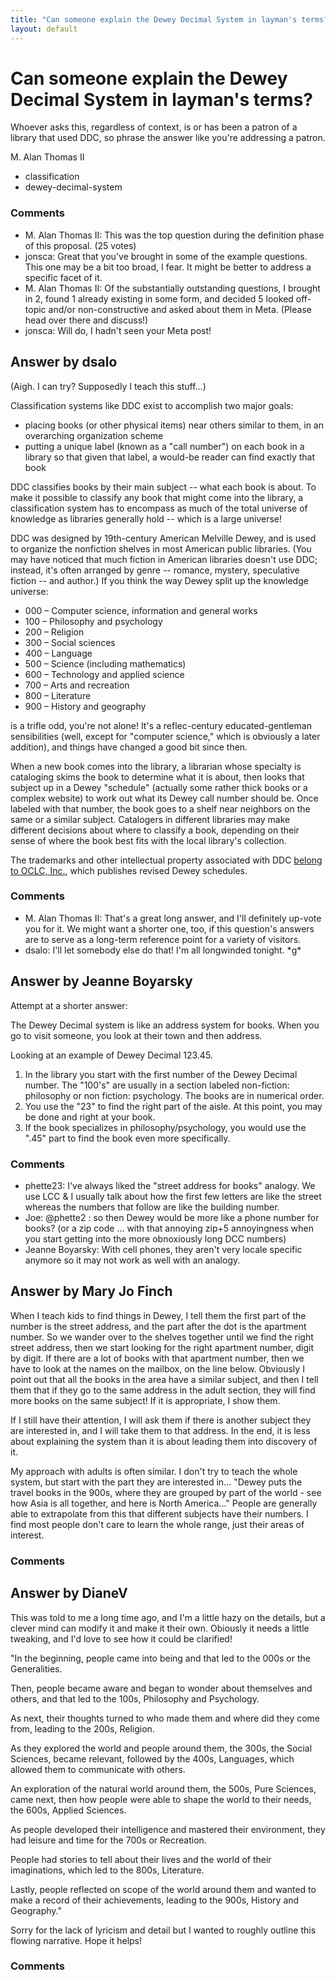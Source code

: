 ```yaml
---
title: "Can someone explain the Dewey Decimal System in layman's terms?"
layout: default
---
```

Can someone explain the Dewey Decimal System in layman's terms?
=====================
Whoever asks this, regardless of context, is or has been a patron of a
library that used DDC, so phrase the answer like you're addressing a
patron.

M. Alan Thomas II

<ul class="tags"><li class="tag">classification</li><li class="tag">dewey-decimal-system</li></ul>

### Comments ###
* M. Alan Thomas II: This was the top question during the definition phase of this proposal.
(25 votes)
* jonsca: Great that you've brought in some of the example questions. This one may
be a bit too broad, I fear. It might be better to address a specific
facet of it.
* M. Alan Thomas II: Of the substantially outstanding questions, I brought in 2, found 1
already existing in some form, and decided 5 looked off-topic and/or
non-constructive and asked about them in Meta. (Please head over there
and discuss!)
* jonsca: Will do, I hadn't seen your Meta post!


Answer by dsalo
----------------
(Aigh. I can try? Supposedly I teach this stuff...)

Classification systems like DDC exist to accomplish two major goals:

-   placing books (or other physical items) near others similar to them,
    in an overarching organization scheme
-   putting a unique label (known as a "call number") on each book in a
    library so that given that label, a would-be reader can find exactly
    that book

DDC classifies books by their main subject -- what each book is about.
To make it possible to classify any book that might come into the
library, a classification system has to encompass as much of the total
universe of knowledge as libraries generally hold -- which is a large
universe!

DDC was designed by 19th-century American Melville Dewey, and is used to
organize the nonfiction shelves in most American public libraries. (You
may have noticed that much fiction in American libraries doesn't use
DDC; instead, it's often arranged by genre -- romance, mystery,
speculative fiction -- and author.) If you think the way Dewey split up
the knowledge universe:

-   000 – Computer science, information and general works
-   100 – Philosophy and psychology
-   200 – Religion
-   300 – Social sciences
-   400 – Language
-   500 – Science (including mathematics)
-   600 – Technology and applied science
-   700 – Arts and recreation
-   800 – Literature
-   900 – History and geography

is a trifle odd, you're not alone! It's a reflec-century
educated-gentleman sensibilities (well, except for "computer science,"
which is obviously a later addition), and things have changed a good bit
since then.

When a new book comes into the library, a librarian whose specialty is
cataloging skims the book to determine what it is about, then looks that
subject up in a Dewey "schedule" (actually some rather thick books or a
complex website) to work out what its Dewey call number should be. Once
labeled with that number, the book goes to a shelf near neighbors on the
same or a similar subject. Catalogers in different libraries may make
different decisions about where to classify a book, depending on their
sense of where the book best fits with the local library's collection.

The trademarks and other intellectual property associated with DDC
[belong to OCLC,
Inc.](http://www.oclc.org/dewey/about/licensing/default.htm), which
publishes revised Dewey schedules.

### Comments ###
* M. Alan Thomas II: That's a great long answer, and I'll definitely up-vote you for it. We
might want a shorter one, too, if this question's answers are to serve
as a long-term reference point for a variety of visitors.
* dsalo: I'll let somebody else do that! I'm all longwinded tonight. \*g\*

Answer by Jeanne Boyarsky
----------------
Attempt at a shorter answer:

The Dewey Decimal system is like an address system for books. When you
go to visit someone, you look at their town and then address.

Looking at an example of Dewey Decimal 123.45.

1.  In the library you start with the first number of the Dewey Decimal
    number. The "100's" are usually in a section labeled non-fiction:
    philosophy or non fiction: psychology. The books are in numerical
    order.
2.  You use the "23" to find the right part of the aisle. At this point,
    you may be done and right at your book.
3.  If the book specializes in philosophy/psychology, you would use the
    ".45" part to find the book even more specifically.


### Comments ###
* phette23: I've always liked the "street address for books" analogy. We use LCC & I
usually talk about how the first few letters are like the street whereas
the numbers that follow are like the building number.
* Joe: @phette2 : so then Dewey would be more like a phone number for books?
(or a zip code ... with that annoying zip+5 annoyingness when you start
getting into the more obnoxiously long DCC numbers)
* Jeanne Boyarsky: With cell phones, they aren't very locale specific anymore so it may not
work as well with an analogy.

Answer by Mary Jo Finch
----------------
When I teach kids to find things in Dewey, I tell them the first part of
the number is the street address, and the part after the dot is the
apartment number. So we wander over to the shelves together until we
find the right street address, then we start looking for the right
apartment number, digit by digit. If there are a lot of books with that
apartment number, then we have to look at the names on the mailbox, on
the line below. Obviously I point out that all the books in the area
have a similar subject, and then I tell them that if they go to the same
address in the adult section, they will find more books on the same
subject! If it is appropriate, I show them.

If I still have their attention, I will ask them if there is another
subject they are interested in, and I will take them to that address. In
the end, it is less about explaining the system than it is about leading
them into discovery of it.

My approach with adults is often similar. I don't try to teach the whole
system, but start with the part they are interested in... "Dewey puts
the travel books in the 900s, where they are grouped by part of the
world - see how Asia is all together, and here is North America..."
People are generally able to extrapolate from this that different
subjects have their numbers. I find most people don't care to learn the
whole range, just their areas of interest.

### Comments ###

Answer by DianeV
----------------
This was told to me a long time ago, and I'm a little hazy on the
details, but a clever mind can modify it and make it their own. Obiously
it needs a little tweaking, and I'd love to see how it could be
clarified!

"In the beginning, people came into being and that led to the 000s or
the Generalities.

Then, people became aware and began to wonder about themselves and
others, and that led to the 100s, Philosophy and Psychology.

As next, their thoughts turned to who made them and where did they come
from, leading to the 200s, Religion.

As they explored the world and people around them, the 300s, the Social
Sciences, became relevant, followed by the 400s, Languages, which
allowed them to communicate with others.

An exploration of the natural world around them, the 500s, Pure
Sciences, came next, then how people were able to shape the world to
their needs, the 600s, Applied Sciences.

As people developed their intelligence and mastered their environment,
they had leisure and time for the 700s or Recreation.

People had stories to tell about their lives and the world of their
imaginations, which led to the 800s, Literature.

Lastly, people reflected on scope of the world around them and wanted to
make a record of their achievements, leading to the 900s, History and
Geography."

Sorry for the lack of lyricism and detail but I wanted to roughly
outline this flowing narrative. Hope it helps!

### Comments ###

